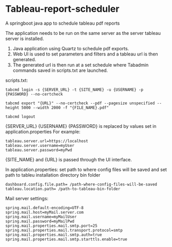 # Tableau-report-scheduler
A springboot java app to schedule tableau pdf reports

The application needs to be run on the same server as the server tableau server is installed.

1. Java application using Quartz to schedule pdf exports.
2. Web UI is used to set parameters and filters and a tableau url is then generated.
3. The generated url is then run at a set schedule where Tabadmin commands saved
in scripts.txt are launched.

scripts.txt:
```
tabcmd login -s {SERVER_URL} -t {SITE_NAME} -u {USERNAME} -p {PASSWORD} --no-certcheck

tabcmd export "{URL}" --no-certcheck --pdf --pagesize unspecified --height 5000 --width 2000 -f "{FILE_NAME}.pdf"

tabcmd logout
```

{SERVER_URL} {USERNAME} {PASSWORD} is replaced by values set in application.properties
For example:
```
tableau.server.url=https://localhost
tableau.server.username=myUser
tableau.server.password=myPwd
```
{SITE_NAME} and {URL} is passed through the UI interface.

In application.properties:
set path to where config files will be saved and set path to tableu installation directory bin folder
```
dashboard.config.file.path= /path-where-config-files-will-be-saved
tableau.location.path= /path-to-tableau-bin-folder
```
Mail server settings:
```
spring.mail.default-encoding=UTF-8
spring.mail.host=myMail.server.com
spring.mail.username=myMailUser
spring.mail.password=myMailPwd
spring.mail.properties.mail.smtp.port=25
spring.mail.properties.mail.transport.protocol=smtp
spring.mail.properties.mail.smtp.auth=true
spring.mail.properties.mail.smtp.starttls.enable=true
```

